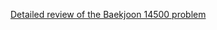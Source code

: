 [Detailed review of the Baekjoon 14500 problem](https://choicube84.github.io/study/2023/08/04/baekjoon_14500.html)
